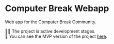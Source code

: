 # Computer Break Webapp
Web app for the Computer Break Community.

:mechanic: The project is active development stages.\
:eyes: You can see the MVP version of the project <a href="http://computerbreak.pythonanywhere.com/" target="_blank">here</a>.  
